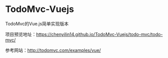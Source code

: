 # TodoMvc-Vuejs

TodoMvc的Vue.js简单实现版本

项目预览地址：https://chenyilin14.github.io/TodoMvc-Vuejs/todo-mvc/todo-mvc/

参考网站：http://todomvc.com/examples/vue/
